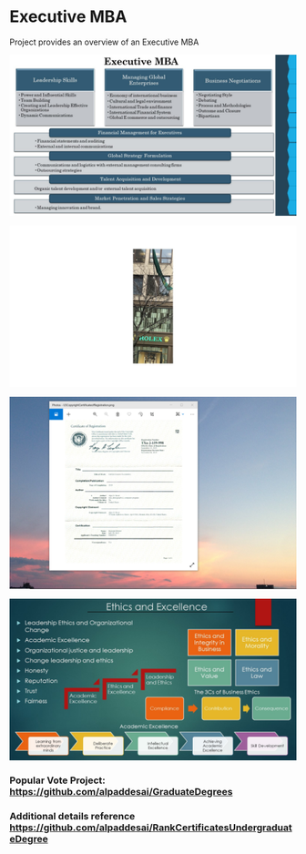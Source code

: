 # Executive MBA  

Project provides an overview of an Executive MBA

![image](ExecutiveMBA.jpg)

![image](Ilikedmytime.jpg)

![image](USCopyrightCertificate.png)

![image](Ethics.jpg)

### Popular Vote Project: https://github.com/alpaddesai/GraduateDegrees 

### Additional details reference https://github.com/alpaddesai/RankCertificatesUndergraduateDegree
